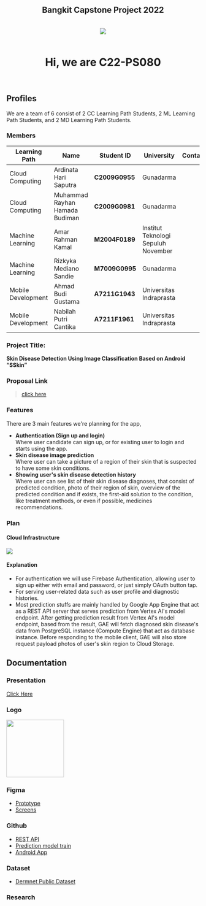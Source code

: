 <h2 align="center">Bangkit Capstone Project 2022</h2>
<br />
<div align="center">
<img src="https://avatars.githubusercontent.com/u/105267397?s=400&u=3c4165b1956698e8df8e07b62d72ba4c3803d3f2&v=4" />
</div>
<br />
<h1 align="center">Hi, we are C22-PS080</h1>

<br />

## **Profiles**

We are a team of 6 consist of 2 CC Learning Path Students, 2 ML Learning Path Students, and 2 MD Learning Path Students.
<br/>

### Members

| Learning Path      | Name                           | Student ID     | University                          | Contacts |
| ------------------ | ------------------------------ | -------------- | ----------------------------------- | -------- |
| Cloud Computing    | Ardinata Hari Saputra          | **C2009G0955** | Gunadarma                           |
| Cloud Computing    | Muhammad Rayhan Hamada Budiman | **C2009G0981** | Gunadarma                           |
| Machine Learning   | Amar Rahman Kamal              | **M2004F0189** | Institut Teknologi Sepuluh November |
| Machine Learning   | Rizkyka Mediano Sandie         | **M7009G0995** | Gunadarma                           |
| Mobile Development | Ahmad Budi Gustama             | **A7211G1943** | Universitas Indraprasta             |
| Mobile Development | Nabilah Putri Cantika          | **A7211F1961** | Universitas Indraprasta             |

### Project Title:

**Skin Disease Detection Using Image Classification Based on Android “SSkin”**

### Proposal Link

> [click here](https://docs.google.com/document/d/1HenIqoP5-g7DLbogeNNVU4GM7mitQjOYjeaPgTbd3UI/edit?usp=sharing)

### Features

There are 3 main features we're planning for the app,

- **Authentication (Sign up and login)**
  <br />
  Where user candidate can sign up, or for existing user to login and starts using the app.
- **Skin disease image prediction**
  <br />
  Where user can take a picture of a region of their skin that is suspected to have some skin conditions.
- **Showing user's skin disease detection history**
  <br />
  Where user can see list of their skin disease diagnoses, that consist of predicted condition, photo of their region of skin, overview of the predicted condition and if exists, the first-aid solution to the condition, like treatment methods, or even if possible, medicines recommendations.

### Plan

#### Cloud Infrastructure

<img src="https://raw.githubusercontent.com/Capstone-2022-C22-PS080/.github/main/GCP_Infrastructure_Diagram.svg" />

#### Explanation

- For authentication we will use Firebase Authentication, allowing user to sign up either with email and password, or just simply OAuth button tap.
- For serving user-related data such as user profile and diagnostic histories.
- Most prediction stuffs are mainly handled by Google App Engine that act as a REST API server that serves prediction from Vertex AI's model endpoint. After getting prediction result from Vertex AI's model endpoint, based from the result, GAE will fetch diagnosed skin disease's data from PostgreSQL instance (Compute Engine) that act as database instance. Before responding to the mobile client, GAE will also store request payload photos of user's skin region to Cloud Storage.

## Documentation

### Presentation

[Click Here](https://bit.ly/3MZCqzG)

### Logo

<a href="https://raw.githubusercontent.com/Capstone-2022-C22-PS080/.github/main/sskin_logo.png">
<img src="https://raw.githubusercontent.com/Capstone-2022-C22-PS080/.github/main/sskin_logo.png" height="150" />
</a>

### Figma

- [Prototype](https://bit.ly/3lXmPF2)
- [Screens](https://bit.ly/3wZdCT2)

### Github

- [REST API](https://github.com/Capstone-2022-C22-PS080/rest-api)
- [Prediction model train](https://github.com/Capstone-2022-C22-PS080/ML-Bangkit-Capstone)
- [Android App](https://github.com/Capstone-2022-C22-PS080/SkinDisease)

### Dataset

- [Dermnet Public Dataset](https://www.kaggle.com/datasets/shubhamgoel27/dermnet)

### Research
